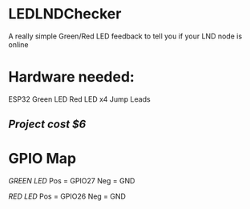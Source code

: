 # LEDLNDChecker
A really simple Green/Red LED feedback to tell you if your LND node is online

# Hardware needed: 
ESP32
Green LED
Red LED
x4 Jump Leads

## *Project cost $6*

# GPIO Map 

*GREEN LED*
Pos = GPIO27
Neg = GND

*RED LED*
Pos = GPIO26
Neg = GND
